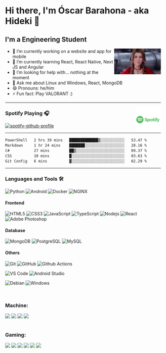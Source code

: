 # Hi there, I'm Óscar Barahona - aka Hideki 👋

## I'm a Engineering Student 

<img align="right" alt="GIF" width="30%" src="./assets/aerith.gif"/>

- 🔭 I’m currently working on a website and app for mobile
- 🌱 I’m currently learning React, React Native, Next JS and Angular
- 🤔 I’m looking for help with... nothing at the moment
- 💬 Ask me about Linux and Windows, React, MongoDB
- 😄 Pronouns: he/him
- ⚡ Fun fact: Play VALORANT :)

---

<img align="right" alt="GIF" width="16%" src="./assets/spotify.gif" />

### Spotify Playing 🎧

[![spotify-github-profile](https://spotify-github-profile.kittinanx.com/api/view?uid=oscarbarahona2006&cover_image=true&theme=novatorem&show_offline=true&background_color=121212&interchange=true&bar_color=53b14f&bar_color_cover=true)](https://open.spotify.com/user/oscarbarahona2006)

---

<!--START_SECTION:waka-->

```txt
PowerShell   2 hrs 39 mins   █████████████▒░░░░░░░░░░░   53.47 %
Markdown     1 hr 24 mins    ███████░░░░░░░░░░░░░░░░░░   28.16 %
C#           27 mins         ██▒░░░░░░░░░░░░░░░░░░░░░░   09.37 %
CSS          10 mins         █░░░░░░░░░░░░░░░░░░░░░░░░   03.63 %
Git Config   6 mins          ▓░░░░░░░░░░░░░░░░░░░░░░░░   02.29 %
```

<!--END_SECTION:waka-->

---

### Languages and Tools 🛠 

![Python](https://img.shields.io/badge/Python-3776AB?style=flat-square&logo=Python&logoColor=white)
![Android](http://img.shields.io/badge/-Android-3DDC84?style=flat-square&logo=android&logoColor=ffffff)
![Docker](https://img.shields.io/badge/-Docker-black?style=flat-square&logo=docker)
![NGINX](http://img.shields.io/badge/-NGINX-269539?style=flat-square&logo=nginx&logoColor=ffffff)

#### Frontend
![HTML5](https://img.shields.io/badge/-HTML5-%23E44D27?style=flat-square&logo=html5&logoColor=ffffff)
![CSS3](https://img.shields.io/badge/-CSS3-%231572B6?style=flat-square&logo=css3)
![JavaScript](https://img.shields.io/badge/-JavaScript-%23F7DF1C?style=flat-square&logo=javascript&logoColor=000000&labelColor=%23F7DF1C&color=%23FFCE5A)
![TypeScript](https://img.shields.io/badge/-TypeScript-%233178C6?style=flat-square&logo=typescript&logoColor=ffffff&labelColor=%233178C6&color=%233178C6)
![Nodejs](https://img.shields.io/badge/-Nodejs-black?style=flat-square&logo=Node.js)
![React](https://img.shields.io/badge/-React-%23282C34?style=flat-square&logo=react)
![Adobe Photoshop](http://img.shields.io/badge/-Adobe%20Photoshop-26C9FF?style=flat-square&logo=adobe-photoshop&logoColor=ffffff)

#### Database
![MongoDB](https://img.shields.io/badge/-MongoDB-black?style=flat-square&logo=mongodb)
![PostgreSQL](https://img.shields.io/badge/-PostgreSQL-black?style=flat-square&logo=postgresql)
![MySQL](https://img.shields.io/badge/-MySQL-black?style=flat-square&logo=mysql)

#### Others
![Git](https://img.shields.io/badge/-Git-%23F05032?style=flat-square&logo=git&logoColor=%23ffffff)
![GitHub](https://img.shields.io/badge/-GitHub-181717?style=flat-square&logo=github)
![Github Actions](http://img.shields.io/badge/-Github%20Actions-2088FF?style=flat-square&logo=github-actions&logoColor=ffffff)

![VS Code](http://img.shields.io/badge/-VS%20Code-007ACC?style=flat-square&logo=visual-studio-code&logoColor=ffffff)
![Android Studio](http://img.shields.io/badge/-Android%20Studio-3DDC84?style=flat-square&logo=android-studio&logoColor=ffffff)

![Debian](http://img.shields.io/badge/-Debian-A81D33?style=flat-square&logo=debian&logoColor=ffffff)
![Windows](http://img.shields.io/badge/-Windows-0078D6?style=flat-square&logo=windows&logoColor=ffffff)

<br/>

### Machine:
<div display="flex">
  <img src="https://img.shields.io/badge/windows-ASUS%20TUF%20FX506HF-%23F50F0F.svg?&style=for-the-badge&logo=windows10&logoColor=white" />
  <img src="https://img.shields.io/badge/archlinux-ASUS%20TUF%20FX506HF-%230079c1.svg?&style=for-the-badge&logo=arch-linux&logoColor=white">
  <img src="https://img.shields.io/badge/intel-core%20i5%2011th-%230071C5.svg?&style=for-the-badge&logo=intel&logoColor=white" />
  <img src="https://img.shields.io/badge/nvidia-GeForce%20rtx2050-%2376B900.svg?&style=for-the-badge&logo=nvidia&logoColor=white" />
</div>
<br>

### Gaming:
<div display="flex">
  <img src="https://img.shields.io/badge/Steam-%23000000.svg?&style=for-the-badge&logo=steam" />
  <img src="https://img.shields.io/badge/epic%20games%20-%23000000.svg?&style=for-the-badge&logo=epic%20games"/>
  <img src="https://img.shields.io/badge/counter%20strike-%23000000.svg?&style=for-the-badge&logo=counter-strike" />
  <img src="https://img.shields.io/badge/Valorant-%23000000.svg?&style=for-the-badge&logo=valorant&logoColor=white" />
  <img src="https://img.shields.io/badge/GTA5-%23000000.svg?&style=for-the-badge" />
  <img src="https://img.shields.io/badge/Call%20Of%20Duty%20WARZONE-%23000000.svg?&style=for-the-badge" />
</div>
